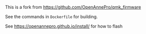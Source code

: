 This is a fork from https://github.com/OpenAnnePro/qmk_firmware

See the commands in `Dockerfile` for building.

See https://openannepro.github.io/install/ for how to flash
